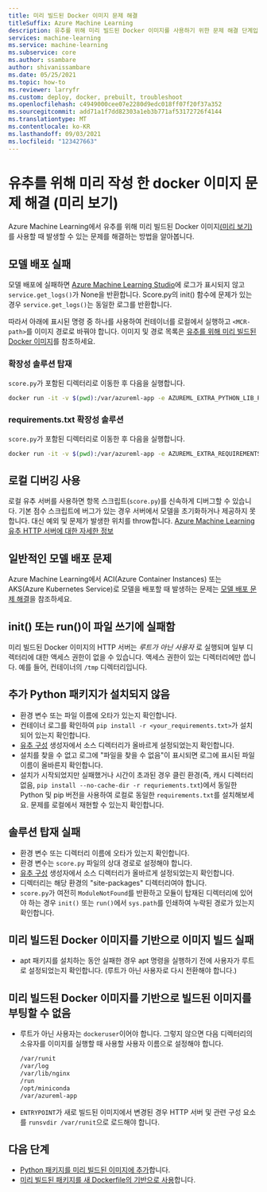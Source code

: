 ```yaml
---
title: 미리 빌드된 Docker 이미지 문제 해결
titleSuffix: Azure Machine Learning
description: 유추를 위해 미리 빌드된 Docker 이미지를 사용하기 위한 문제 해결 단계입니다.
services: machine-learning
ms.service: machine-learning
ms.subservice: core
ms.author: ssambare
author: shivanissambare
ms.date: 05/25/2021
ms.topic: how-to
ms.reviewer: larryfr
ms.custom: deploy, docker, prebuilt, troubleshoot
ms.openlocfilehash: c4949000cee07e2280d9edc018ff07f20f37a352
ms.sourcegitcommit: add71a1f7dd82303a1eb3b771af53172726f4144
ms.translationtype: MT
ms.contentlocale: ko-KR
ms.lasthandoff: 09/03/2021
ms.locfileid: "123427663"
---
```

# <a name="troubleshooting-prebuilt-docker-images-for-inference-preview"></a>유추를 위해 미리 작성 한 docker 이미지 문제 해결 (미리 보기)

Azure Machine Learning에서 유추를 위해 미리 빌드된 Docker 이미지[(미리 보기)](https://azure.microsoft.com/support/legal/preview-supplemental-terms/)를 사용할 때 발생할 수 있는 문제를 해결하는 방법을 알아봅니다.

## <a name="model-deployment-failed"></a>모델 배포 실패

모델 배포에 실패하면 [Azure Machine Learning Studio](https://ml.azure.com/)에 로그가 표시되지 않고 `service.get_logs()`가 None을 반환합니다.
Score.py의 init() 함수에 문제가 있는 경우 `service.get_logs()`는 동일한 로그를 반환합니다.

따라서 아래에 표시된 명령 중 하나를 사용하여 컨테이너를 로컬에서 실행하고 `<MCR-path>`를 이미지 경로로 바꿔야 합니다. 이미지 및 경로 목록은 [유추를 위해 미리 빌드된 Docker 이미지](concept-prebuilt-docker-images-inference.md)를 참조하세요.

### <a name="mounting-extensibility-solution"></a>확장성 솔루션 탑재

`score.py`가 포함된 디렉터리로 이동한 후 다음을 실행합니다.

```bash
docker run -it -v $(pwd):/var/azureml-app -e AZUREML_EXTRA_PYTHON_LIB_PATH="myenv/lib/python3.7/site-packages" <mcr-path>
```

### <a name="requirementstxt-extensibility-solution"></a>requirements.txt 확장성 솔루션

`score.py`가 포함된 디렉터리로 이동한 후 다음을 실행합니다.

```bash
docker run -it -v $(pwd):/var/azureml-app -e AZUREML_EXTRA_REQUIREMENTS_TXT="requirements.txt" <mcr-path>
```

## <a name="enable-local-debugging"></a>로컬 디버깅 사용

로컬 유추 서버를 사용하면 항목 스크립트(`score.py`)를 신속하게 디버그할 수 있습니다. 기본 점수 스크립트에 버그가 있는 경우 서버에서 모델을 초기화하거나 제공하지 못합니다. 대신 예외 및 문제가 발생한 위치를 throw합니다. [Azure Machine Learning 유추 HTTP 서버에 대한 자세한 정보](how-to-inference-server-http.md)

## <a name="for-common-model-deployment-issues"></a>일반적인 모델 배포 문제

Azure Machine Learning에서 ACI(Azure Container Instances) 또는 AKS(Azure Kubernetes Service)로 모델을 배포할 때 발생하는 문제는 [모델 배포 문제 해결](how-to-troubleshoot-deployment.md)을 참조하세요.

## <a name="init-or-run-failing-to-write-a-file"></a>init() 또는 run()이 파일 쓰기에 실패함

미리 빌드된 Docker 이미지의 HTTP 서버는 *루트가 아닌 사용자* 로 실행되며 일부 디렉터리에 대한 액세스 권한이 없을 수 있습니다. 액세스 권한이 있는 디렉터리에만 씁니다. 예를 들어, 컨테이너의 `/tmp` 디렉터리입니다.

## <a name="extra-python-packages-not-installed"></a>추가 Python 패키지가 설치되지 않음

* 환경 변수 또는 파일 이름에 오타가 있는지 확인합니다.
* 컨테이너 로그를 확인하여 `pip install -r <your_requirements.txt>`가 설치되어 있는지 확인합니다.
* [유추 구성](/python/api/azureml-core/azureml.core.model.inferenceconfig#constructor) 생성자에서 소스 디렉터리가 올바르게 설정되었는지 확인합니다.
* 설치를 찾을 수 없고 로그에 "파일을 찾을 수 없음"이 표시되면 로그에 표시된 파일 이름이 올바른지 확인합니다.
* 설치가 시작되었지만 실패했거나 시간이 초과된 경우 클린 환경(즉, 캐시 디렉터리 없음, `pip install --no-cache-dir -r requriements.txt`)에서 동일한 Python 및 pip 버전을 사용하여 로컬로 동일한 `requirements.txt`를 설치해보세요. 문제를 로컬에서 재현할 수 있는지 확인합니다.

## <a name="mounting-solution-failed"></a>솔루션 탑재 실패

* 환경 변수 또는 디렉터리 이름에 오타가 있는지 확인합니다.
* 환경 변수는 `score.py` 파일의 상대 경로로 설정해야 합니다.
* [유추 구성](/python/api/azureml-core/azureml.core.model.inferenceconfig#constructor) 생성자에서 소스 디렉터리가 올바르게 설정되었는지 확인합니다.
* 디렉터리는 해당 환경의 "site-packages" 디렉터리여야 합니다.
* `score.py`가 여전히 `ModuleNotFound`를 반환하고 모듈이 탑재된 디렉터리에 있어야 하는 경우 `init()` 또는 `run()`에서 `sys.path`를 인쇄하여 누락된 경로가 있는지 확인합니다.

## <a name="building-an-image-based-on-the-prebuilt-docker-image-failed"></a>미리 빌드된 Docker 이미지를 기반으로 이미지 빌드 실패

* apt 패키지를 설치하는 동안 실패한 경우 apt 명령을 실행하기 전에 사용자가 루트로 설정되었는지 확인합니다. (루트가 아닌 사용자로 다시 전환해야 합니다.) 

## <a name="image-built-based-on-the-prebuilt-docker-image-cant-boot-up"></a>미리 빌드된 Docker 이미지를 기반으로 빌드된 이미지를 부팅할 수 없음

* 루트가 아닌 사용자는 `dockeruser`이어야 합니다. 그렇지 않으면 다음 디렉터리의 소유자를 이미지를 실행할 때 사용할 사용자 이름으로 설정해야 합니다.

    ```bash
    /var/runit
    /var/log
    /var/lib/nginx
    /run
    /opt/miniconda
    /var/azureml-app
    ```

* `ENTRYPOINT`가 새로 빌드된 이미지에서 변경된 경우 HTTP 서버 및 관련 구성 요소를 `runsvdir /var/runit`으로 로드해야 합니다.

## <a name="next-steps"></a>다음 단계

* [Python 패키지를 미리 빌드된 이미지에 추가](how-to-prebuilt-docker-images-inference-python-extensibility.md)합니다.
* [미리 빌드된 패키지를 새 Dockerfile의 기반으로 사용](how-to-extend-prebuilt-docker-image-inference.md)합니다.